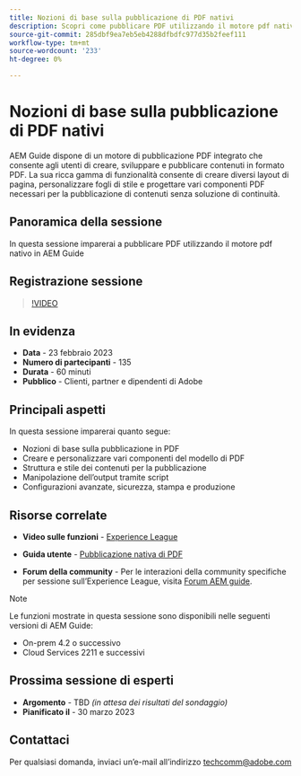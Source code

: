 ```yaml
---
title: Nozioni di base sulla pubblicazione di PDF nativi
description: Scopri come pubblicare PDF utilizzando il motore pdf nativo in AEM Guide.
source-git-commit: 285dbf9ea7eb5eb4288dfbdfc977d35b2feef111
workflow-type: tm+mt
source-wordcount: '233'
ht-degree: 0%

---
```


# Nozioni di base sulla pubblicazione di PDF nativi

AEM Guide dispone di un motore di pubblicazione PDF integrato che consente agli utenti di creare, sviluppare e pubblicare contenuti in formato PDF. La sua ricca gamma di funzionalità consente di creare diversi layout di pagina, personalizzare fogli di stile e progettare vari componenti PDF necessari per la pubblicazione di contenuti senza soluzione di continuità.

## Panoramica della sessione

In questa sessione imparerai a pubblicare PDF utilizzando il motore pdf nativo in AEM Guide

## Registrazione sessione

>[!VIDEO](https://video.tv.adobe.com/v/3416076/native-pdf?quality=12&learn=on)

## In evidenza

- **Data** - 23 febbraio 2023
- **Numero di partecipanti** - 135
- **Durata** - 60 minuti
- **Pubblico** - Clienti, partner e dipendenti di Adobe

## Principali aspetti

In questa sessione imparerai quanto segue:
- Nozioni di base sulla pubblicazione in PDF
- Creare e personalizzare vari componenti del modello di PDF
- Struttura e stile dei contenuti per la pubblicazione
- Manipolazione dell’output tramite script
- Configurazioni avanzate, sicurezza, stampa e produzione

## Risorse correlate

- **Video sulle funzioni** -  [Experience League](https://experienceleague.adobe.com/docs/experience-manager-guides-learn/videos/advanced-user-guide/overview.html?lang=en)

- **Guida utente** - [Pubblicazione nativa di PDF](https://experienceleague.adobe.com/docs/experience-manager-guides-learn/tutorials/configuring/config-native-pdf-publish/pdf-template.html?lang=en)

- **Forum della community** - Per le interazioni della community specifiche per sessione sull’Experience League, visita  [Forum AEM guide](https://experienceleaguecommunities.adobe.com/t5/experience-manager-guides/bd-p/xml-documentation-discussions).

>[!NOTE]
>
> Le funzioni mostrate in questa sessione sono disponibili nelle seguenti versioni di AEM Guide:
> - On-prem 4.2 o successivo
> - Cloud Services 2211 e successivi


## Prossima sessione di esperti

- **Argomento** - TBD *(in attesa dei risultati del sondaggio)*
- **Pianificato il** - 30 marzo 2023

## Contattaci

Per qualsiasi domanda, inviaci un’e-mail all’indirizzo <techcomm@adobe.com>